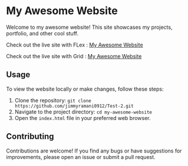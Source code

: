 # My Awesome Website

Welcome to my awesome website! This site showcases my projects, portfolio, and other cool stuff.

Check out the live site with FLex : [My Awesome Website](test-2-me-flex.netlify.app)

Check out the live site with Grid : [My Awesome Website](test-2-me-grid.netlify.app)

## Usage

To view the website locally or make changes, follow these steps:

1. Clone the repository: `git clone https://github.com/jimmyramani0912/Test-2.git`
2. Navigate to the project directory: `cd my-awesome-website`
3. Open the `index.html` file in your preferred web browser.

## Contributing

Contributions are welcome! If you find any bugs or have suggestions for improvements, please open an issue or submit a pull request.
